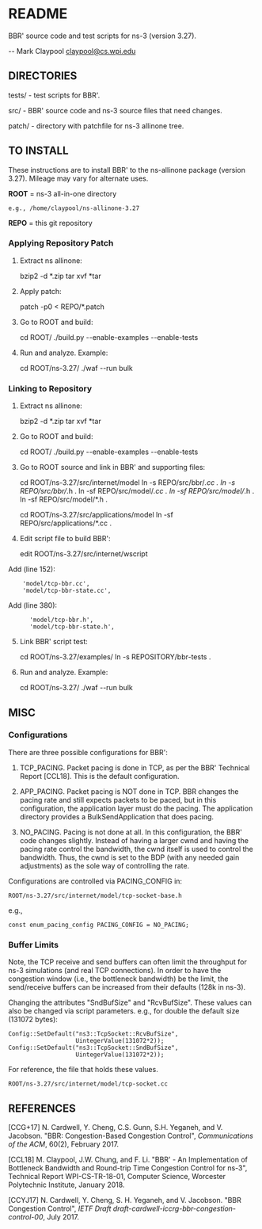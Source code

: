 # README

BBR' source code and test scripts for ns-3 (version 3.27).

-- Mark Claypool [claypool@cs.wpi.edu](claypool@cs.wpi.edu)


## DIRECTORIES

tests/ - test scripts for BBR'.

src/ - BBR' source code and ns-3 source files that need changes.

patch/ - directory with patchfile for ns-3 allinone tree.


## TO INSTALL

These instructions are to install BBR' to the ns-allinone package
(version 3.27).  Mileage may vary for alternate uses.

**ROOT** = ns-3 all-in-one directory

    e.g., /home/claypool/ns-allinone-3.27

**REPO** = this git repository

### Applying Repository Patch

1) Extract ns allinone:

    bzip2 -d *.zip
    tar xvf *tar

2) Apply patch:

    patch -p0 < REPO/*.patch

2) Go to ROOT and build:

    cd ROOT/
    ./build.py --enable-examples --enable-tests

3) Run and analyze.  Example:

    cd ROOT/ns-3.27/
    ./waf --run bulk 

### Linking to Repository

1) Extract ns allinone:

    bzip2 -d *.zip
    tar xvf *tar
	
2) Go to ROOT and build:

    cd ROOT/
    ./build.py --enable-examples --enable-tests

3) Go to ROOT source and link in BBR' and supporting files:

    cd ROOT/ns-3.27/src/internet/model
	ln -s REPO/src/bbr/*.cc .
	ln -s REPO/src/bbr/*.h .
	ln -sf REPO/src/model/*.cc .
	ln -sf REPO/src/model/*.h .
	ln -sf REPO/src/model/*.h .

    cd ROOT/ns-3.27/src/applications/model
	ln -sf REPO/src/applications/*.cc .
	
4) Edit script file to build BBR':

    edit ROOT/ns-3.27/src/internet/wscript

  Add (line 152):

        'model/tcp-bbr.cc',
        'model/tcp-bbr-state.cc',

  Add (line 380):

          'model/tcp-bbr.h',
          'model/tcp-bbr-state.h',

5) Link BBR' script test:

    cd ROOT/ns-3.27/examples/
    ln -s REPOSITORY/bbr-tests .

6) Run and analyze.  Example:

    cd ROOT/ns-3.27/
    ./waf --run bulk 


## MISC

### Configurations

There are three possible configurations for BBR':

1) TCP_PACING. Packet pacing is done in TCP, as per the BBR' Technical
Report [CCL18].  This is the default configuration.

2) APP_PACING. Packet pacing is NOT done in TCP.  BBR changes the
pacing rate and still expects packets to be paced, but in this
configuration, the application layer must do the pacing.  The
application directory provides a BulkSendApplication that does pacing.

3) NO_PACING. Pacing is not done at all.  In this configuration, the
BBR' code changes slightly.  Instead of having a larger cwnd and
having the pacing rate control the bandwidth, the cwnd itself is used
to control the bandwidth.  Thus, the cwnd is set to the BDP (with any
needed gain adjustments) as the sole way of controlling the rate.

Configurations are controlled via PACING_CONFIG in:

    ROOT/ns-3.27/src/internet/model/tcp-socket-base.h

e.g., 

    const enum_pacing_config PACING_CONFIG = NO_PACING;

### Buffer Limits

Note, the TCP receive and send buffers can often limit the throughput
for ns-3 simulations (and real TCP connections).  In order to have the
congestion window (i.e., the bottleneck bandwidth) be the limit, the
send/receive buffers can be increased from their defaults (128k in
ns-3).

Changing the attributes "SndBufSize" and "RcvBufSize". These values
can also be changed via script parameters.  e.g., for double the
default size (131072 bytes):

    Config::SetDefault("ns3::TcpSocket::RcvBufSize", 
	                   UintegerValue(131072*2));
    Config::SetDefault("ns3::TcpSocket::SndBufSize", 
	                   UintegerValue(131072*2));

For reference, the file that holds these values.

    ROOT/ns-3.27/src/internet/model/tcp-socket.cc

## REFERENCES

[CCG+17] N. Cardwell, Y. Cheng, C.S. Gunn, S.H. Yeganeh, and
V. Jacobson.  "BBR: Congestion-Based Congestion Control",
*Communications of the ACM*, 60(2), February 2017.

[CCL18] M. Claypool, J.W. Chung, and F. Li. "BBR' - An Implementation
of Bottleneck Bandwidth and Round-trip Time Congestion Control for
ns-3", Technical Report WPI-CS-TR-18-01, Computer Science, Worcester
Polytechnic Institute, January 2018.

[CCYJ17] N. Cardwell, Y. Cheng, S. H. Yeganeh, and V. Jacobson.  "BBR
Congestion Control", *IETF Draft
draft-cardwell-iccrg-bbr-congestion-control-00*, July 2017.
